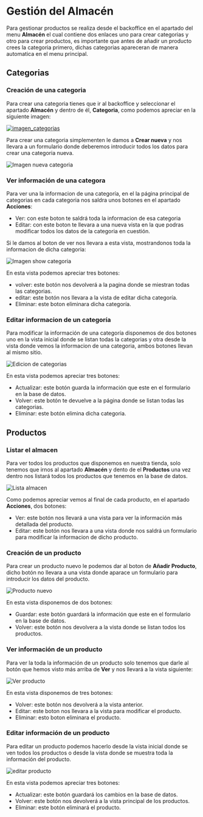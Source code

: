 # Gestión del Almacén

Para gestionar productos se realiza desde el backoffice en el apartado del menu **Almacén** el cual contiene dos enlaces uno para crear categorias y otro para crear productos, es importante que antes de añadir un producto crees la categoria primero, dichas categorias apareceran de manera automatica en el menu principal.

## Categorias

### Creación de una categoria

Para crear una categoria tienes que ir al backoffice y seleccionar el apartado **Almacén** y dentro de él, **Categoria**, como podemos apreciar en la siguiente imagen:

[![imagen_categorias]](./assets/img/categorias.png)

[imagen_categorias]: ./assets/img/categorias.png


Para crear una categoria simplementen le damos a **Crear nueva** y nos llevara a un formulario donde deberemos introducir todos los datos para crear una categoria nueva.

![Imagen nueva categoria](./assets/img/addcategoria.png)

### Ver información de una categora

Para ver una la informacion de una categoría, en el la página principal de categorias en cada categoria nos saldra unos botones en el apartado **Acciones**:

- Ver: con este boton te saldrá toda la informacion de esa categoria
- Editar: con este boton te llevara a una nueva vista en la que podras modificar todos los datos de la categoria en cuestión.

Si le damos al boton de ver nos llevara a esta vista, mostrandonos toda la informacion de dicha categoria:

![Imagen show categoria](./assets/img/backoffice_viewCategoria.png)

En esta vista podemos apreciar tres botones:

- volver: este botón nos devolverá a la pagina donde se miestran todas las categorias.
- editar: este botón nos llevara a la vista de editar dicha categoría.
- Eliminar: este boton eliminara dicha categoría.

### Editar informacion de un categoría

Para modificar la información de una categoría disponemos de dos botones uno en la vista inicial donde se listan todas la categorias y otra desde la vista donde vemos la informacion de una categoria, ambos botones llevan al mismo sitio.

![Edicion de categorias](./assets/img/edicion_categorias.png)

En esta vista podemos apreciar tres botones:

- Actualizar: este botón guarda la información que este en el formulario en la base de datos.
- Volver: este botón te devuelve a la página donde se listan todas las categorias.
- Eliminar: este botón elimina dicha categoria.

## Productos

### Listar el almacen

Para ver todos los productos que disponemos en nuestra tienda, solo tenemos que irnos al apartado **Almacén** y dento de el **Productos** una vez dentro nos listará todos los productos que tenemos en la base de datos.

![Lista almacen](./assets/img/lista_almacen.png)

Como podemos apreciar vemos al final de cada producto, en el apartado **Acciones**, dos botones:

- Ver: este botón nos llevará a una vista para ver la información más detallada del producto.
- Editar: este botón nos llevara a una vista donde nos saldrá un formulario para modificar la informacion de dicho producto.

### Creación de un producto

Para crear un producto nuevo le podemos dar al boton de **Añadir Producto**, dicho botón no llevara a una vista donde aparace un formulario para introducir los datos del producto.

![Producto nuevo](./assets/img/producto_nuevo.png)

En esta vista disponemos de dos botones:

- Guardar: este botón guardará la información que este en el formulario en la base de datos.
- Volver: este botón nos devolvera a la vista donde se listan todos los productos.

### Ver información de un producto

Para ver la toda la información de un producto solo tenemos que darle al botón que hemos visto más arriba de **Ver** y nos llevará a la vista siguiente:

![Ver producto](./assets/img/ver_producto.png)

En esta vista disponemos de tres botones:

- Volver: este botón nos devolverá a la vista anterior.
- Editar: este boton nos llevara a la vista para modificar el producto.
- Eliminar: esto boton eliminara el producto.

### Editar información de un producto

Para editar un producto podemos hacerlo desde la vista inicial donde se ven todos los productos o desde la vista donde se muestra toda la información del producto.

![editar producto](./assets/img/editar_producto.png)

En esta vista podemos apreciar tres botones:

- Actualizar: este botón guardará los cambios en la base de datos.
- Volver: este botón nos devolverá a la vista principal de los productos.
- Eliminar: este botón eliminará el producto.
